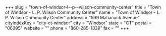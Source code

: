 +++
slug = "town-of-windsor-l--p--wilson-community-center"
title = "Town of Windsor - L. P. Wilson Community Center"
name = "Town of Windsor - L. P. Wilson Community Center"
address = "599 Matianuck Avenue"
cityIndexKey = "city-ct-windsor"
city = "Windsor"
state = "CT"
postal = "06095"
website = ""
phone = "860-285-1839"
fax = ""
+++
